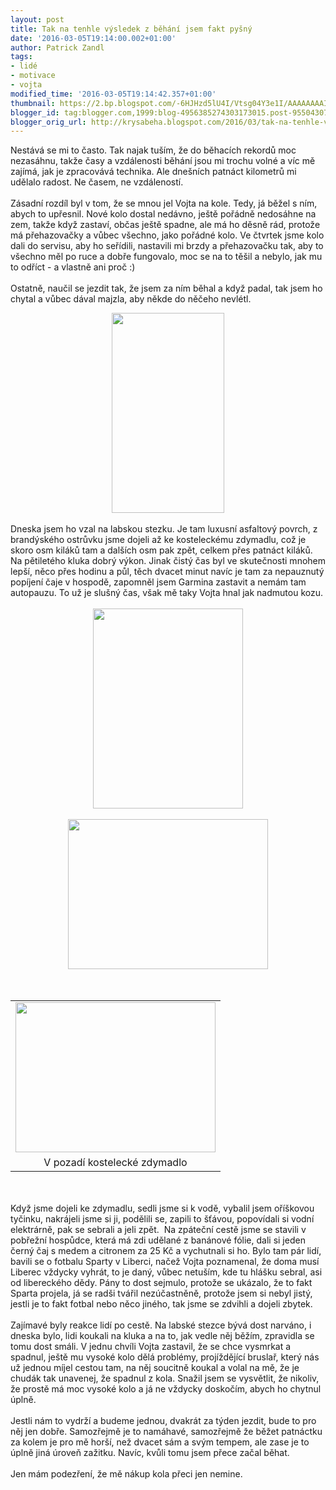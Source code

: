 ```yaml
---
layout: post
title: Tak na tenhle výsledek z běhání jsem fakt pyšný
date: '2016-03-05T19:14:00.002+01:00'
author: Patrick Zandl
tags:
- lidé
- motivace
- vojta
modified_time: '2016-03-05T19:14:42.357+01:00'
thumbnail: https://2.bp.blogspot.com/-6HJHzd5lU4I/Vtsg04Y3e1I/AAAAAAAAIMg/mGFxAC_Q-Vg/s72-c/IMG_0060.jpg
blogger_id: tag:blogger.com,1999:blog-4956385274303173015.post-955043073544259805
blogger_orig_url: http://krysabeha.blogspot.com/2016/03/tak-na-tenhle-vysledek-z-behani-jsem.html
---
```


Nestává se mi to často. Tak najak tuším, že do běhacích rekordů moc nezasáhnu, takže časy a vzdálenosti běhání jsou mi trochu volné a víc mě zajímá, jak je zpracovává technika. Ale dnešních patnáct kilometrů mi udělalo radost. Ne časem, ne vzdáleností.<br /><br /><a name='more'></a>Zásadní rozdíl byl v tom, že se mnou jel Vojta na kole. Tedy, já běžel s ním, abych to upřesnil. Nové kolo dostal nedávno, ještě pořádně nedosáhne na zem, takže když zastaví, občas ještě spadne, ale má ho děsně rád, protože má přehazovačky a vůbec všechno, jako pořádné kolo. Ve čtvrtek jsme kolo dali do servisu, aby ho seřídili, nastavili mi brzdy a přehazovačku tak, aby to všechno měl po ruce a dobře fungovalo, moc se na to těšil a nebylo, jak mu to odříct - a vlastně ani proč :)<br /><br />Ostatně, naučil se jezdit tak, že jsem za ním běhal a když padal, tak jsem ho chytal a vůbec dával majzla, aby někde do něčeho nevlétl.<br /><div class="separator" style="clear: both; text-align: center;"><a href="https://2.bp.blogspot.com/-6HJHzd5lU4I/Vtsg04Y3e1I/AAAAAAAAIMg/mGFxAC_Q-Vg/s1600/IMG_0060.jpg" imageanchor="1" style="margin-left: 1em; margin-right: 1em;"><img border="0" height="320" src="https://2.bp.blogspot.com/-6HJHzd5lU4I/Vtsg04Y3e1I/AAAAAAAAIMg/mGFxAC_Q-Vg/s320/IMG_0060.jpg" width="180" /></a></div><br />Dneska jsem ho vzal na labskou stezku. Je tam luxusní asfaltový povrch, z brandýského ostrůvku jsme dojeli až ke kosteleckému zdymadlu, což je skoro osm kiláků tam a dalších osm pak zpět, celkem přes patnáct kiláků. Na pětiletého kluka dobrý výkon. Jinak čistý čas byl ve skutečnosti mnohem lepší, něco přes hodinu a půl, těch dvacet minut navíc je tam za nepauznutý popíjení čaje v hospodě, zapomněl jsem Garmina zastavit a nemám tam autopauzu. To už je slušný čas, však mě taky Vojta hnal jak nadmutou kozu.<br /><br /><div class="separator" style="clear: both; text-align: center;"><a href="https://3.bp.blogspot.com/-1zSeYzamBEY/Vtsg0YBY9cI/AAAAAAAAIMU/PGMeb1PeaiE/s1600/IMG_0053.jpg" imageanchor="1" style="margin-left: 1em; margin-right: 1em;"><img border="0" height="320" src="https://3.bp.blogspot.com/-1zSeYzamBEY/Vtsg0YBY9cI/AAAAAAAAIMU/PGMeb1PeaiE/s320/IMG_0053.jpg" width="240" /></a></div><br /><div class="separator" style="clear: both; text-align: center;"><a href="https://3.bp.blogspot.com/-py4z8IhftdA/Vtsg0Stg8SI/AAAAAAAAIMY/G5688zEurs8/s1600/IMG_0058.jpg" imageanchor="1" style="margin-left: 1em; margin-right: 1em;"><img border="0" height="240" src="https://3.bp.blogspot.com/-py4z8IhftdA/Vtsg0Stg8SI/AAAAAAAAIMY/G5688zEurs8/s320/IMG_0058.jpg" width="320" /></a></div><br /><br /><table align="center" cellpadding="0" cellspacing="0" class="tr-caption-container" style="margin-left: auto; margin-right: auto; text-align: center;"><tbody><tr><td style="text-align: center;"><a href="https://4.bp.blogspot.com/-zvKihNvBX9o/Vtsg0SIapXI/AAAAAAAAIMc/Ls0CiQ7yN04/s1600/IMG_0051.jpg" imageanchor="1" style="margin-left: auto; margin-right: auto;"><img border="0" height="240" src="https://4.bp.blogspot.com/-zvKihNvBX9o/Vtsg0SIapXI/AAAAAAAAIMc/Ls0CiQ7yN04/s320/IMG_0051.jpg" width="320" /></a></td></tr><tr><td class="tr-caption" style="text-align: center;">V pozadí kostelecké zdymadlo</td></tr></tbody></table><br /><br />Když jsme dojeli ke zdymadlu, sedli jsme si k vodě, vybalil jsem oříškovou tyčinku, nakrájeli jsme si ji, podělili se, zapili to šťávou, popovídali si vodní elektrárně, pak se sebrali a jeli zpět. &nbsp;Na zpáteční cestě jsme se stavili v pobřežní hospůdce, která má zdi udělané z banánové fólie, dali si jeden černý čaj s medem a citronem za 25 Kč a vychutnali si ho. Bylo tam pár lidí, bavili se o fotbalu Sparty v Liberci, načež Vojta poznamenal, že doma musí Liberec vždycky vyhrát, to je daný, vůbec netuším, kde tu hlášku sebral, asi od libereckého dědy. Pány to dost sejmulo, protože se ukázalo, že to fakt Sparta projela, já se radši tvářil nezúčastněně, protože jsem si nebyl jistý, jestli je to fakt fotbal nebo něco jiného, tak jsme se zdvihli a dojeli zbytek.<br /><br />Zajímavé byly reakce lidí po cestě. Na labské stezce bývá dost narváno, i dneska bylo, lidi koukali na kluka a na to, jak vedle něj běžím, zpravidla se tomu dost smáli. V jednu chvíli Vojta zastavil, že se chce vysmrkat a spadnul, ještě mu vysoké kolo dělá problémy, projíždějící bruslař, který nás už jednou míjel cestou tam, na něj soucitně koukal a volal na mě, že je chudák tak unavenej, že spadnul z kola. Snažil jsem se vysvětlit, že nikoliv, že prostě má moc vysoké kolo a já ne vždycky doskočím, abych ho chytnul úplně.<br /><br />Jestli nám to vydrží a budeme jednou, dvakrát za týden jezdit, bude to pro něj jen dobře. Samozřejmě je to namáhavé, samozřejmě že běžet patnáctku za kolem je pro mě horší, než dvacet sám a svým tempem, ale zase je to úplně jiná úroveň zažitku. Navíc, kvůli tomu jsem přece začal běhat.<br /><br />Jen mám podezření, že mě nákup kola přeci jen nemine.<br /><br />
